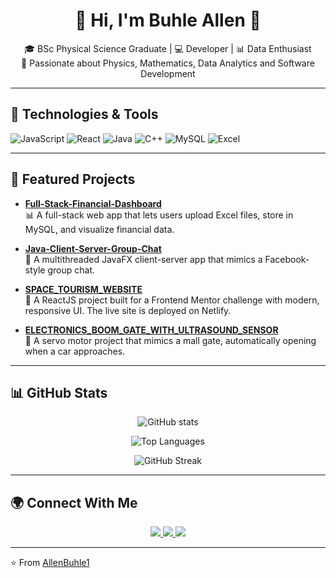 <h1 align="center">🌙 Hi, I'm Buhle Allen 👋</h1>

<p align="center">
  🎓 BSc Physical Science Graduate | 💻 Developer | 📊 Data Enthusiast <br>
  🚀 Passionate about Physics, Mathematics, Data Analytics and Software Development
</p>

---

## 🔧 Technologies & Tools  
![JavaScript](https://img.shields.io/badge/Code-JavaScript-yellow?logo=javascript&style=for-the-badge)
![React](https://img.shields.io/badge/Framework-React-61DAFB?logo=react&logoColor=white&style=for-the-badge)
![Java](https://img.shields.io/badge/Language-Java-red?logo=openjdk&style=for-the-badge)
![C++](https://img.shields.io/badge/Code-C++-00599C?logo=cplusplus&style=for-the-badge)
![MySQL](https://img.shields.io/badge/Database-MySQL-4479A1?logo=mysql&style=for-the-badge)
![Excel](https://img.shields.io/badge/Tool-Excel-217346?logo=microsoft-excel&style=for-the-badge)

---

## 🚀 Featured Projects  

- [**Full-Stack-Financial-Dashboard**](https://github.com/AllenBuhle1/Full-Stack-Financial-Dashboard)  
  📊 A full-stack web app that lets users upload Excel files, store in MySQL, and visualize financial data.

- [**Java-Client-Server-Group-Chat**](https://github.com/AllenBuhle1/Java-Client-Server-Group-Chat)  
  💬 A multithreaded JavaFX client-server app that mimics a Facebook-style group chat.

- [**SPACE_TOURISM_WEBSITE**](https://github.com/AllenBuhle1/SPACE_TOURISM_WEBSITE)  
  🌌 A ReactJS project built for a Frontend Mentor challenge with modern, responsive UI. The live site is deployed on Netlify.

- [**ELECTRONICS_BOOM_GATE_WITH_ULTRASOUND_SENSOR**](https://github.com/AllenBuhle1/ELECTRONICS_BOOM_GATE_WITH_ULTRASOUND_SENSOR)  
  🚗 A servo motor project that mimics a mall gate, automatically opening when a car approaches.

---

## 📊 GitHub Stats  

<p align="center">
  <img src="https://github-readme-stats.vercel.app/api?username=AllenBuhle1&show_icons=true&theme=dark&hide_border=true" alt="GitHub stats" />
</p>

<p align="center">
  <img src="https://github-readme-stats.vercel.app/api/top-langs/?username=AllenBuhle1&layout=compact&theme=dark&hide_border=true" alt="Top Languages" />
</p>

<p align="center">
  <img src="https://streak-stats.demolab.com/?user=AllenBuhle1&theme=dark&hide_border=true" alt="GitHub Streak" />
</p>

---

## 🌍 Connect With Me  

<p align="center">
  <a href="https://linkedin.com/in/buhleallen">
    <img src="https://img.shields.io/badge/LinkedIn-BuhleAllen-blue?logo=linkedin&style=for-the-badge" />
  </a>
  <a href="https://github.com/AllenBuhle1">
    <img src="https://img.shields.io/badge/GitHub-AllenBuhle1-black?logo=github&style=for-the-badge" />
  </a>
  <a href="https://instagram.com/allenbuhle">
    <img src="https://img.shields.io/badge/Instagram-@allenbuhle-purple?logo=instagram&style=for-the-badge" />
  </a>
</p>

---

⭐️ From [AllenBuhle1](https://github.com/AllenBuhle1)
